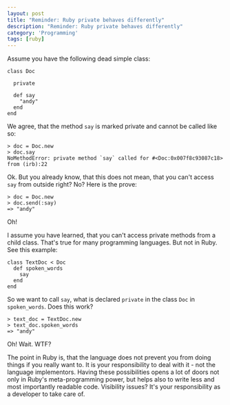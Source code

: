 ```yaml
---
layout: post
title: "Reminder: Ruby private behaves differently"
description: "Reminder: Ruby private behaves differently"
category: 'Programming'
tags: [ruby]
---
```


Assume you have the following dead simple class:

    class Doc

      private

      def say
        "andy"
      end
    end

We agree, that the method `say` is marked private and cannot be called like so:

    > doc = Doc.new
    > doc.say
    NoMethodError: private method `say` called for #<Doc:0x007f8c93087c18>
    from (irb):22

Ok. But you already know, that this does not mean, that you can't access `say` from outside right? No? Here is the prove:

    > doc = Doc.new
    > doc.send(:say)
    => "andy" 

Oh!

I assume you have learned, that you can't access private methods from a child class. That's true for many programming languages. But not in Ruby. See this example:

    class TextDoc < Doc
      def spoken_words
        say
      end
    end

So we want to call `say`, what is declared `private` in the class `Doc` in `spoken_words`. Does this work?

    > text_doc = TextDoc.new
    > text_doc.spoken_words
    => "andy"

Oh! Wait. WTF?

The point in Ruby is, that the language does not prevent you from doing things if you really want to. It is your responsibility to deal with it - not the language implementors. Having these possibilities opens a lot of doors not only in Ruby's meta-programming power, but helps also to write less and most importantly readable code. Visibility issues? It's your responsibility as a developer to take care of.
